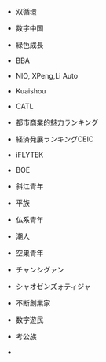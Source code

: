 - 双循環
- 数字中国
- 緑色成長


- BBA
- NIO, XPeng,Li Auto

- Kuaishou
- CATL
- 都市商業的魅力ランキング
- 経済発展ランキングCEIC
- iFLYTEK
- BOE

- 斜江青年
- 平族
- 仏系青年
- 潮人
- 空巣青年
- チャンシグァン
- シャオゼンズォティジャ
- 不断創業家
- 数字遊民
- 考公族
- 
